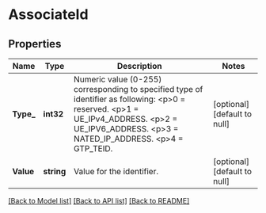 # AssociateId

## Properties
Name | Type | Description | Notes
------------ | ------------- | ------------- | -------------
**Type_** | **int32** | Numeric value (0-255) corresponding to specified type of identifier as following: &lt;p&gt;0 &#x3D; reserved. &lt;p&gt;1 &#x3D; UE_IPv4_ADDRESS. &lt;p&gt;2 &#x3D; UE_IPV6_ADDRESS. &lt;p&gt;3 &#x3D; NATED_IP_ADDRESS. &lt;p&gt;4 &#x3D; GTP_TEID. | [optional] [default to null]
**Value** | **string** | Value for the identifier. | [optional] [default to null]

[[Back to Model list]](../README.md#documentation-for-models) [[Back to API list]](../README.md#documentation-for-api-endpoints) [[Back to README]](../README.md)

